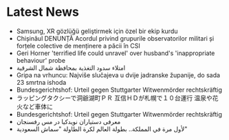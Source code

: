 # Latest News
-  Samsung, XR gözlüğü geliştirmek için özel bir ekip kurdu
-  Chișinăul DENUNȚĂ Acordul privind grupurile observatorilor militari și forțele colective de menținere a păcii în CSI
-  Geri Horner 'terrified life could unravel' over husband's 'inappropriate behaviour' probe
-  امتلاء سدود التغذية بمحافظة شمال الشرقية
-  Gripa na vrhuncu: Najviše slučajeva u dvije jadranske županije, do sada 23 smrtna ishoda
-  Bundesgerichtshof: Urteil gegen Stuttgarter Witwenmörder rechtskräftig
-  ラッピングタクシーで洞爺湖町ＰＲ 互信ＨＤが札幌で１０台運行 温泉や花火など車体に
-  Bundesgerichtshof: Urteil gegen Stuttgarter Witwenmörder rechtskräftig
-  معرفى دستیاران نویدکیا در مس رفسنجان
-  لأول مرة في المملكة.. بطولة العالم لكرة الطاولة "سماش السعودية"
